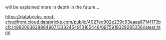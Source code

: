 will be explained more in depth in the future...

https://databricks-prod-cloudfront.cloud.databricks.com/public/4027ec902e239c93eaaa8714f173bcfc/4982063628884967/3332454913165448/6975919329285356/latest.html
